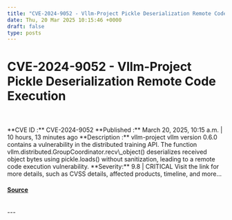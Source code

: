```yaml
---
title: "CVE-2024-9052 - Vllm-Project Pickle Deserialization Remote Code Execution"
date: Thu, 20 Mar 2025 10:15:46 +0000
draft: false
type: posts
---
```

# CVE-2024-9052 - Vllm-Project Pickle Deserialization Remote Code Execution

<br/>

<br/>
**CVE ID :** CVE-2024-9052  
**Published :** March 20, 2025, 10:15 a.m. | 10 hours, 13 minutes ago  
**Description :** vllm-project vllm version 0.6.0 contains a vulnerability in the distributed training API. The function vllm.distributed.GroupCoordinator.recv\_object() deserializes received object bytes using pickle.loads() without sanitization, leading to a remote code execution vulnerability.  
**Severity:** 9.8 | CRITICAL  
Visit the link for more details, such as CVSS details, affected products, timeline, and more...

#### [Source](https://cvefeed.io/vuln/detail/CVE-2024-9052)

<br/>
---
